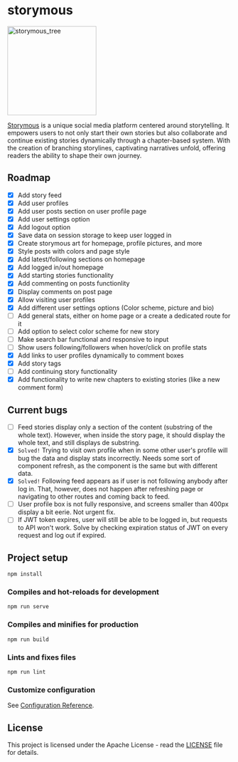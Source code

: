 
# storymous

<img src="https://github.com/aleixfortm/storymous/assets/95043218/97013ee7-c787-4587-adfe-6650a9c29f3b" alt="storymous_tree" width="200" height="auto" >

<!--![storymous-forest-min](https://github.com/aleixfortm/storymous/assets/95043218/97013ee7-c787-4587-adfe-6650a9c29f3b)-->




[Storymous](https://www.storymous.com) is a unique social media platform centered around storytelling. It empowers users to not only start their own stories but also collaborate and continue existing stories dynamically through a chapter-based system. With the creation of branching storylines, captivating narratives unfold, offering readers the ability to shape their own journey.

## Roadmap
- [x] Add story feed
- [x] Add user profiles
- [x] Add user posts section on user profile page
- [x] Add user settings option
- [x] Add logout option
- [x] Save data on session storage to keep user logged in
- [x] Create storymous art for homepage, profile pictures, and more
- [x] Style posts with colors and page style
- [x] Add latest/following sections on homepage
- [x] Add logged in/out homepage
- [x] Add starting stories functionality
- [x] Add commenting on posts functionlity
- [x] Display comments on post page
- [x] Allow visiting user profiles
- [x] Add different user settings options (Color scheme, picture and bio)
- [ ] Add general stats, either on home page or a create a dedicated route for it
- [ ] Add option to select color scheme for new story
- [ ] Make search bar functional and responsive to input
- [ ] Show users following/followers when hover/click on profile stats
- [x] Add links to user profiles dynamically to comment boxes
- [x] Add story tags
- [ ] Add continuing story functionality
- [x] Add functionality to write new chapters to existing stories (like a new comment form)

## Current bugs
- [ ] Feed stories display only a section of the content (substring of the whole text). However, when inside the story page, it should display the whole text, and still displays de substring.
- [x] <code>Solved!</code> Trying to visit own profile when in some other user's profile will bug the data and display stats incorrectly. Needs some sort of component refresh, as the component is the same but with different data. 
- [x] <code>Solved!</code> Following feed appears as if user is not following anybody after log in. That, however, does not happen after refreshing page or navigating to other routes and coming back to feed.
- [ ] User profile box is not fully responsive, and screens smaller than 400px display a bit eerie. Not urgent fix.
- [ ] If JWT token expires, user will still be able to be logged in, but requests to API won't work. Solve by checking expiration status of JWT on every request and log out if expired.

## Project setup
```
npm install
```

### Compiles and hot-reloads for development
```
npm run serve
```

### Compiles and minifies for production
```
npm run build
```

### Lints and fixes files
```
npm run lint
```

### Customize configuration
See [Configuration Reference](https://cli.vuejs.org/config/).

## License
This project is licensed under the Apache License - read the [LICENSE](https://www.apache.org/licenses/LICENSE-2.0) file for details.
